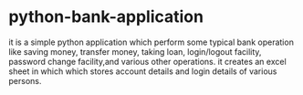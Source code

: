# python-bank-application
it is a simple python application which perform some typical bank operation like saving money, transfer money, taking loan, login/logout facility, password change facility,and various other operations. it creates an excel sheet in which which stores account details and login details of various persons.
